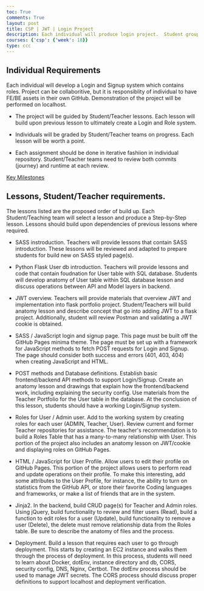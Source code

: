 ```yaml
---
toc: True
comments: True
layout: post
title: CSP | JWT | Login Project
description: Each individual will produce login project.  Student groups will Teach and Execute on project in a Crowdsource manner.
courses: {'csp': {'week': 18}}
type: ccc
---
```


##  Individual Requirements

Each individual will develop a Login and Signup system which contains roles.  Project can be collaboritive, but it is responsiblity of individual to have FE/BE assets in their own GitHub.   Demonstration of the project will be performed on localhost.

- The project will be guided by Student/Teacher lessons.  Each lesson will build upon previous lesson to ultimately create a Login and Role system.  

- Individuals will be graded by Student/Teacher teams on progress. Each lesson will be worth a point.

- Each assignment should be done in iterative fashiion in individual repository.   Student/Teacher teams need to review both commits (journey) and runtime at each review.


[Key Milestones](https://github.com/orgs/nighthawkcoders/projects/3)


## Lessons, Student/Teacher requirements.

The lessons listed are the proposed order of build up.  Each Student/Teaching team will select a lesson and produce a Step-by-Step lesson.  Lessons should build upon dependencies of previous lessons where required.

- SASS instroduction.  Teachers will provide lessons that contain SASS introduction.  These lessons will be reviewed and adapted to prepare students for build new on SASS styled page(s).

- Python Flask User db introduction.  Teachers will provide lessons and code that contain foudnation for User table with SQL database.  Students will develop anatomy of User table within SQL database lesson and discuss operations between API and Model layers in backend.

- JWT overview. Teachers will provide materials that overview JWT and implementation into flask portfolio project.  Student/Teachers will build anatomy lesson and describe concept that go into adding JWT to a flask project.  Additionally, student will review Postman and validating a JWT cookie is obtained.

- SASS / JavaScript login and signup page. This page must be built off the GitHub Pages minima theme. The page must be set up with a framework for JavaScript methods to fetch POST requests for Login and Signup. The page should consider both success and errors (401, 403, 404) when creating JavaScript and HTML.

- POST methods and Database definitions. Establish basic frontend/backend API methods to support Login/Signup. Create an anatomy lesson and drawings that explain how the frontend/backend work, including explaining the security config. Use materials from the Teacher Portfolio for the User table in the database. At the conclusion of this lesson, students should have a working Login/Signup system.

- Roles for User / Admin user. Add to the working system by creating roles for each user (ADMIN, Teacher, User). Review current and former Teacher repositories for assistance. The teacher's recommendation is to build a Roles Table that has a many-to-many relationship with User. This portion of the project also includes an anatomy lesson on JWT/cookie and displaying roles on GitHub Pages.

- HTML / JavaScript for User Profile. Allow users to edit their profile on GitHub Pages. This portion of the project allows users to perform read and update operations on their profile. To make this interesting, add some attributes to the User Profile, for instance, the ability to turn on statistics from the GitHub API, or store their favorite Coding languages and frameworks, or make a list of friends that are in the system.

- Jinja2. In the backend, build CRUD page(s) for Teacher and Admin roles. Using jQuery, build functionality to review and filter users (Read), build a function to edit roles for a user (Update), build functionality to remove a user (Delete), the delete must remove relationship data from the Roles table. Be sure to describe the anatomy of files and the process.

- Deployment. Build a lesson that requires each user to go through deployment. This starts by creating an EC2 instance and walks them through the process of deployment. In this process, students will need to learn about Docker, dotEnv, instance directory and db, CORS, security config, DNS, Nginx, Certbot. The dotEnv process should be used to manage JWT secrets. The CORS process should discuss proper definitions to support localhost and deployment verification.


